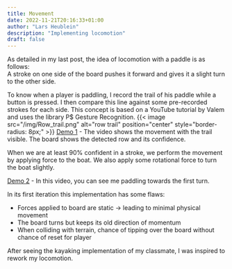 ```yaml
---
title: Movement
date: 2022-11-21T20:16:33+01:00
author: "Lars Heublein"
description: "Implementing locomotion"
draft: false
---
```

As detailed in my last post, the idea of locomotion with a paddle is as follows:  
A stroke on one side of the board pushes it forward and gives it a slight turn to the other side.

To know when a player is paddling, I record the trail of his paddle while a button is pressed.
I then compare this line against some pre-recorded strokes for each side.
This concept is based on a YouTube tutorial by Valem and uses the library P$ Gesture Recognition.
{{< image src="/img/Row_trail.png" alt="row trail" position="center" style="border-radius: 8px;" >}}
[Demo 1](https://youtu.be/t0MTpvbi-b4) - The video shows the movement with the trail visible. The board shows the detected row and its confidence.

When we are at least 90% confident in a stroke, we perform the movement by applying force to the boat.
We also apply some rotational force to turn the boat slightly.


[Demo 2](https://youtu.be/WKlI-As9nlE) - In this video, you can see me paddling towards the first turn.


In its first iteration this implementation has some flaws:
* Forces applied to board are static -> leading to minimal physical movement
* The board turns but keeps its old direction of momentum
* When colliding with terrain, chance of tipping over the board without chance of reset for player


After seeing the kayaking implementation of my classmate, I was inspired to rework my locomotion.
